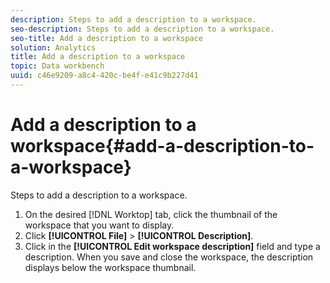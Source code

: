 ```yaml
---
description: Steps to add a description to a workspace.
seo-description: Steps to add a description to a workspace.
seo-title: Add a description to a workspace
solution: Analytics
title: Add a description to a workspace
topic: Data workbench
uuid: c46e9209-a8c4-420c-be4f-e41c9b227d41
---
```


# Add a description to a workspace{#add-a-description-to-a-workspace}

Steps to add a description to a workspace.

1. On the desired [!DNL Worktop] tab, click the thumbnail of the workspace that you want to display.
1. Click **[!UICONTROL File]** > **[!UICONTROL Description]**.
1. Click in the **[!UICONTROL Edit workspace description]** field and type a description.
When you save and close the workspace, the description displays below the workspace thumbnail. 